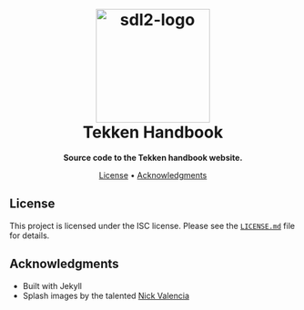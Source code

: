 <h1 align="center">
  <br>
  <img src="https://i.imgur.com/UQ4DFMq.png" alt="sdl2-logo" width="200"></a>
  <br>
    Tekken Handbook
  <br>
</h1>

<p align=center>
  <b> Source code to the Tekken handbook website. </b>
</p>

<p align="center">
  <a href="#license">License</a> •
  <a href="#acknowledgments">Acknowledgments</a>
</p>

## License
This project is licensed under the ISC license. Please see the [`LICENSE.md`](LICENSE.md)
file for details.

## Acknowledgments
* Built with Jekyll
* Splash images by the talented [Nick Valencia](https://twitter.com/NickVal33181359)
